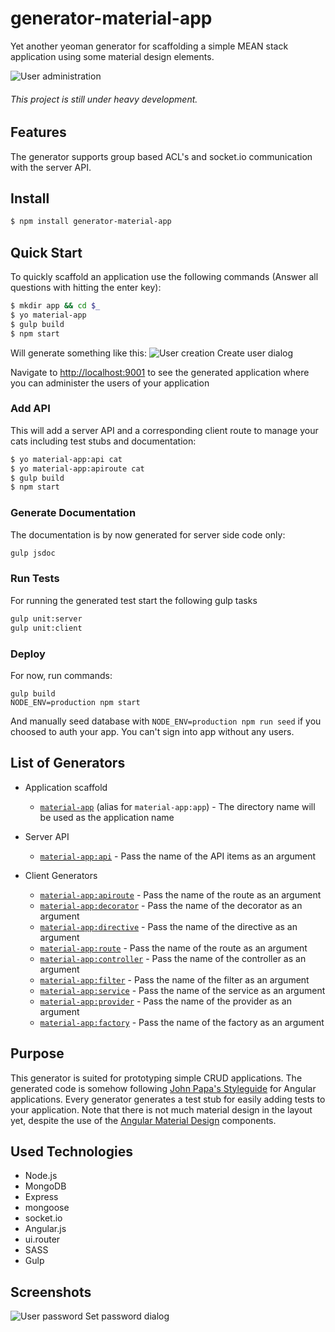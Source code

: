 # generator-material-app

Yet another yeoman generator for scaffolding a simple MEAN stack application using some material design elements.

![User administration](https://michaelkrone.github.io/generator-material-app/screenshots/users-detail.png)

###### This project is still under heavy development.

## Features
The generator supports group based ACL's and socket.io communication with the server API.


## Install
```bash
$ npm install generator-material-app
```

## Quick Start
To quickly scaffold an application use the following commands (Answer all questions with hitting the enter key):
```bash
$ mkdir app && cd $_
$ yo material-app
$ gulp build
$ npm start
```
Will generate something like this:
![User creation](https://michaelkrone.github.io/generator-material-app/screenshots/users-create.png)
Create user dialog

Navigate to [http://localhost:9001](http://localhost:9001) to see the generated application where you can administer the users of your application

### Add API
This will add a server API and a corresponding client route to manage your cats including test stubs and documentation:
```bash
$ yo material-app:api cat
$ yo material-app:apiroute cat
$ gulp build
$ npm start
```

### Generate Documentation
The documentation is by now generated for server side code only:
```bash
gulp jsdoc
```

### Run Tests
For running the generated test start the following gulp tasks
```bash
gulp unit:server
gulp unit:client
```

### Deploy
For now, run commands:

```
gulp build
NODE_ENV=production npm start
```
And manually seed database with `NODE_ENV=production npm run seed` if you choosed to auth your app.
You can't sign into app without any users.

## List of Generators
* Application scaffold
    - [`material-app`](#app) (alias for `material-app:app`) - The directory name will be used as the application name

* Server API
    - [`material-app:api`](#api) - Pass the name of the API items as an argument
    
* Client Generators
    - [`material-app:apiroute`](#apiroute) - Pass the name of the route as an argument
    - [`material-app:decorator`](#decorator) - Pass the name of the decorator as an argument
    - [`material-app:directive`](#directive) - Pass the name of the directive as an argument
    - [`material-app:route`](#route) - Pass the name of the route as an argument
    - [`material-app:controller`](#controller) - Pass the name of the controller as an argument
    - [`material-app:filter`](#filter) - Pass the name of the filter as an argument
    - [`material-app:service`](#service) - Pass the name of the service as an argument
    - [`material-app:provider`](#provider) - Pass the name of the provider as an argument
    - [`material-app:factory`](#factory) - Pass the name of the factory as an argument


## Purpose
This generator is suited for prototyping simple CRUD applications. The generated code is somehow following  [John Papa's Styleguide](https://github.com/johnpapa/angular-styleguide) for Angular applications. Every generator generates a test stub
for easily adding tests to your application. Note that there is not much material design in the layout yet, despite the use of 
the [Angular Material Design](https://material.angularjs.org/#) components.

## Used Technologies

 * Node.js
 * MongoDB
 * Express
 * mongoose
 * socket.io
 * Angular.js
 * ui.router
 * SASS
 * Gulp
 
## Screenshots
 
![User password](https://michaelkrone.github.io/generator-material-app/screenshots/users-password.png)
Set password dialog
